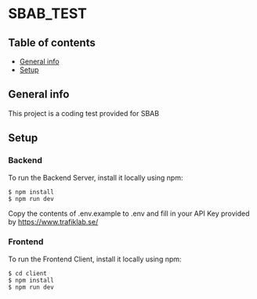 # SBAB_TEST

## Table of contents
* [General info](#general-info)
* [Setup](#setup)

## General info
This project is a coding test provided for SBAB
	
## Setup
### Backend
To run the Backend Server, install it locally using npm:

```
$ npm install
$ npm run dev
```

Copy the contents of .env.example to .env and fill in your API Key provided by https://www.trafiklab.se/

### Frontend
To run the Frontend Client, install it locally using npm:

```
$ cd client
$ npm install
$ npm run dev
```